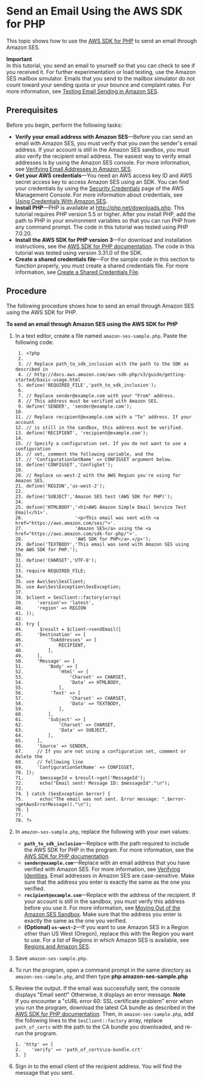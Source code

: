 # Send an Email Using the AWS SDK for PHP<a name="send-using-sdk-php"></a>

This topic shows how to use the [AWS SDK for PHP](https://aws.amazon.com/sdk-for-php/) to send an email through Amazon SES\. 

**Important**  
In this tutorial, you send an email to yourself so that you can check to see if you received it\. For further experimentation or load testing, use the Amazon SES mailbox simulator\. Emails that you send to the mailbox simulator do not count toward your sending quota or your bounce and complaint rates\. For more information, see [Testing Email Sending in Amazon SES](mailbox-simulator.md)\.

## Prerequisites<a name="send-using-sdk-php-prerequisites"></a>

Before you begin, perform the following tasks:
+ **Verify your email address with Amazon SES**—Before you can send an email with Amazon SES, you must verify that you own the sender's email address\. If your account is still in the Amazon SES sandbox, you must also verify the recipient email address\. The easiest way to verify email addresses is by using the Amazon SES console\. For more information, see [Verifying Email Addresses in Amazon SES](verify-email-addresses.md)\. 
+ **Get your AWS credentials**—You need an AWS access key ID and AWS secret access key to access Amazon SES using an SDK\. You can find your credentials by using the [Security Credentials](https://console.aws.amazon.com/iam/home?#security_credential) page of the AWS Management Console\. For more information about credentials, see [Using Credentials With Amazon SES](using-credentials.md)\.
+ **Install PHP**—PHP is available at [http://php\.net/downloads\.php](http://php.net/downloads.php)\. This tutorial requires PHP version 5\.5 or higher\. After you install PHP, add the path to PHP in your environment variables so that you can run PHP from any command prompt\. The code in this tutorial was tested using PHP 7\.0\.20\.
+ **Install the AWS SDK for PHP version 3**—For download and installation instructions, see the [AWS SDK for PHP documentation](http://docs.aws.amazon.com/aws-sdk-php/v3/guide/getting-started/installation.html)\. The code in this tutorial was tested using version 3\.31\.0 of the SDK\. 
+ **Create a shared credentials file**—For the sample code in this section to function properly, you must create a shared credentials file\. For more information, see [Create a Shared Credentials File](create-shared-credentials-file.md)\.

## Procedure<a name="send-using-sdk-php-procedure"></a>

The following procedure shows how to send an email through Amazon SES using the AWS SDK for PHP\.

**To send an email through Amazon SES using the AWS SDK for PHP**

1. In a text editor, create a file named `amazon-ses-sample.php`\. Paste the following code:

   ```
    1. <?php
    2. 
    3. // Replace path_to_sdk_inclusion with the path to the SDK as described in 
    4. // http://docs.aws.amazon.com/aws-sdk-php/v3/guide/getting-started/basic-usage.html
    5. define('REQUIRED_FILE','path_to_sdk_inclusion'); 
    6.                                                   
    7. // Replace sender@example.com with your "From" address. 
    8. // This address must be verified with Amazon SES.
    9. define('SENDER', 'sender@example.com');           
   10. 
   11. // Replace recipient@example.com with a "To" address. If your account 
   12. // is still in the sandbox, this address must be verified.
   13. define('RECIPIENT', 'recipient@example.com');    
   14. 
   15. // Specify a configuration set. If you do not want to use a configuration
   16. // set, comment the following variable, and the 
   17. // 'ConfigurationSetName' => CONFIGSET argument below.
   18. define('CONFIGSET','ConfigSet');
   19. 
   20. // Replace us-west-2 with the AWS Region you're using for Amazon SES.
   21. define('REGION','us-west-2'); 
   22. 
   23. define('SUBJECT','Amazon SES test (AWS SDK for PHP)');
   24. 
   25. define('HTMLBODY','<h1>AWS Amazon Simple Email Service Test Email</h1>'.
   26.                   '<p>This email was sent with <a href="https://aws.amazon.com/ses/">'.
   27.                   'Amazon SES</a> using the <a href="https://aws.amazon.com/sdk-for-php/">'.
   28.                   'AWS SDK for PHP</a>.</p>');
   29. define('TEXTBODY','This email was send with Amazon SES using the AWS SDK for PHP.');
   30. 
   31. define('CHARSET','UTF-8');
   32. 
   33. require REQUIRED_FILE;
   34. 
   35. use Aws\Ses\SesClient;
   36. use Aws\Ses\Exception\SesException;
   37. 
   38. $client = SesClient::factory(array(
   39.     'version'=> 'latest',     
   40.     'region' => REGION
   41. ));
   42. 
   43. try {
   44.      $result = $client->sendEmail([
   45.     'Destination' => [
   46.         'ToAddresses' => [
   47.             RECIPIENT,
   48.         ],
   49.     ],
   50.     'Message' => [
   51.         'Body' => [
   52.             'Html' => [
   53.                 'Charset' => CHARSET,
   54.                 'Data' => HTMLBODY,
   55.             ],
   56. 			'Text' => [
   57.                 'Charset' => CHARSET,
   58.                 'Data' => TEXTBODY,
   59.             ],
   60.         ],
   61.         'Subject' => [
   62.             'Charset' => CHARSET,
   63.             'Data' => SUBJECT,
   64.         ],
   65.     ],
   66.     'Source' => SENDER,
   67.     // If you are not using a configuration set, comment or delete the
   68.     // following line
   69.     'ConfigurationSetName' => CONFIGSET,
   70. ]);
   71.      $messageId = $result->get('MessageId');
   72.      echo("Email sent! Message ID: $messageId"."\n");
   73. 
   74. } catch (SesException $error) {
   75.      echo("The email was not sent. Error message: ".$error->getAwsErrorMessage()."\n");
   76. }
   77. 
   78. ?>
   ```

1. In `amazon-ses-sample.php`, replace the following with your own values:
   + **`path_to_sdk_inclusion`**—Replace with the path required to include the AWS SDK for PHP in the program\. For more information, see the [AWS SDK for PHP documentation](http://docs.aws.amazon.com/aws-sdk-php/v3/guide/getting-started/basic-usage.html)\. 
   + **`sender@example.com`**—Replace with an email address that you have verified with Amazon SES\. For more information, see [Verifying Identities](verify-addresses-and-domains.md)\. Email addresses in Amazon SES are case\-sensitive\. Make sure that the address you enter is exactly the same as the one you verified\.
   + **`recipient@example.com`**—Replace with the address of the recipient\. If your account is still in the sandbox, you must verify this address before you use it\. For more information, see [Moving Out of the Amazon SES Sandbox](request-production-access.md)\. Make sure that the address you enter is exactly the same as the one you verified\.
   + **\(Optional\) `us-west-2`**—If you want to use Amazon SES in a Region other than US West \(Oregon\), replace this with the Region you want to use\. For a list of Regions in which Amazon SES is available, see [Regions and Amazon SES](regions.md)\. 

1. Save `amazon-ses-sample.php`\.

1. To run the program, open a command prompt in the same directory as `amazon-ses-sample.php`, and then type **php amazon\-ses\-sample\.php**

1. Review the output\. If the email was successfully sent, the console displays "Email sent\!" Otherwise, it displays an error message\.
**Note**  
If you encounter a "cURL error 60: SSL certificate problem" error when you run the program, download the latest CA bundle as described in the [AWS SDK for PHP documentation](http://docs.aws.amazon.com/aws-sdk-php/v3/guide/faq.html#what-do-i-do-about-a-curl-ssl-certificate-error)\. Then, in `amazon-ses-sample.php`, add the following lines to the `SesClient::factory` array, replace `path_of_certs` with the path to the CA bundle you downloaded, and re\-run the program\.  

   ```
   1. 'http' => [
   2.    'verify' => 'path_of_certs\ca-bundle.crt'
   3. ]
   ```

1. Sign in to the email client of the recipient address\. You will find the message that you sent\.